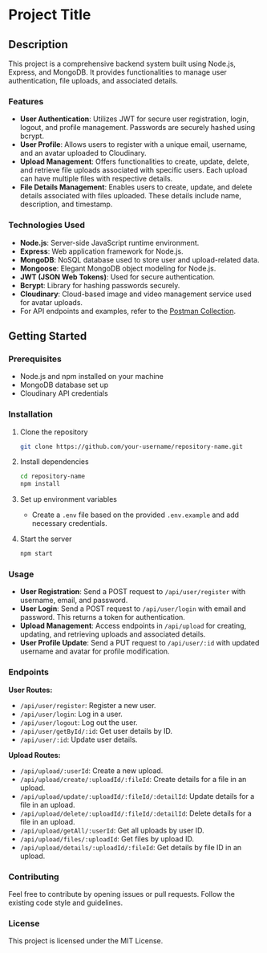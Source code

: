 # Project Title

## Description

This project is a comprehensive backend system built using Node.js, Express, and MongoDB. It provides functionalities to manage user authentication, file uploads, and associated details.

### Features

- **User Authentication**: Utilizes JWT for secure user registration, login, logout, and profile management. Passwords are securely hashed using bcrypt.
- **User Profile**: Allows users to register with a unique email, username, and an avatar uploaded to Cloudinary.
- **Upload Management**: Offers functionalities to create, update, delete, and retrieve file uploads associated with specific users. Each upload can have multiple files with respective details.
- **File Details Management**: Enables users to create, update, and delete details associated with files uploaded. These details include name, description, and timestamp.

### Technologies Used

- **Node.js**: Server-side JavaScript runtime environment.
- **Express**: Web application framework for Node.js.
- **MongoDB**: NoSQL database used to store user and upload-related data.
- **Mongoose**: Elegant MongoDB object modeling for Node.js.
- **JWT (JSON Web Tokens)**: Used for secure authentication.
- **Bcrypt**: Library for hashing passwords securely.
- **Cloudinary**: Cloud-based image and video management service used for avatar uploads.
- For API endpoints and examples, refer to the [Postman Collection]([link-to-your-postman-collection](https://universal-star-350473.postman.co/workspace/New-Team-Workspace~e0c863f1-62ad-4bfc-9e5c-9f0a990ce90c/collection/30678801-96798a37-d454-438f-b8e4-bb5211d8d492?action=share&creator=30678801)).

## Getting Started

### Prerequisites

- Node.js and npm installed on your machine
- MongoDB database set up
- Cloudinary API credentials

### Installation

1. Clone the repository

    ```bash
    git clone https://github.com/your-username/repository-name.git
    ```

2. Install dependencies

    ```bash
    cd repository-name
    npm install
    ```

3. Set up environment variables

    - Create a `.env` file based on the provided `.env.example` and add necessary credentials.

4. Start the server

    ```bash
    npm start
    ```

### Usage

- **User Registration**: Send a POST request to `/api/user/register` with username, email, and password.
- **User Login**: Send a POST request to `/api/user/login` with email and password. This returns a token for authentication.
- **Upload Management**: Access endpoints in `/api/upload` for creating, updating, and retrieving uploads and associated details.
- **User Profile Update**: Send a PUT request to `/api/user/:id` with updated username and avatar for profile modification.

### Endpoints

**User Routes:**

- `/api/user/register`: Register a new user.
- `/api/user/login`: Log in a user.
- `/api/user/logout`: Log out the user.
- `/api/user/getById/:id`: Get user details by ID.
- `/api/user/:id`: Update user details.

**Upload Routes:**

- `/api/upload/:userId`: Create a new upload.
- `/api/upload/create/:uploadId/:fileId`: Create details for a file in an upload.
- `/api/upload/update/:uploadId/:fileId/:detailId`: Update details for a file in an upload.
- `/api/upload/delete/:uploadId/:fileId/:detailId`: Delete details for a file in an upload.
- `/api/upload/getAll/:userId`: Get all uploads by user ID.
- `/api/upload/files/:uploadId`: Get files by upload ID.
- `/api/upload/details/:uploadId/:fileId`: Get details by file ID in an upload.

### Contributing

Feel free to contribute by opening issues or pull requests. Follow the existing code style and guidelines.

### License

This project is licensed under the MIT License.
